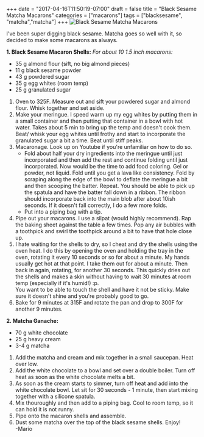 +++
date = "2017-04-16T11:50:19-07:00"
draft = false
title = "Black Sesame Matcha Macarons"
categories = ["macarons"]
tags = ["blacksesame", "matcha","matcha"]
+++
![Black Sesame Matcha Macarons](http://i.imgur.com/lHvyZfJ.jpg)

I've been super digging black sesame. Matcha goes so well with it, so decided to make some macarons as always.

**1. Black Sesame Macaron Shells:**  *For about 10 1.5 inch macarons:*  
- 35 g almond flour (sift, no big almond pieces)  
- 11 g black sesame powder
- 43 g powdered sugar    
- 35 g egg whites (room temp)  
- 25 g granulated sugar  

1. Oven to 325F. Measure out and sift your powdered sugar and almond flour. Whisk together and set aside.  
2. Make your meringue. I speed warm up my egg whites by putting them in a small container and then putting that container in a bowl with hot water. Takes about 5 min to bring up the temp and doesn't cook them.  
Beat/ whisk your egg whites until frothy and start to incorporate the granulated sugar a bit a time. Beat until stiff peaks.   
3. Macaronage. Look up on Youtube if you're unfamiliar on how to do so.   
    - Fold about half your dry ingredients into the meringue until just incorporated and then add the rest and continue folding until just incorporated. Now would be the time to add food coloring. Gel or powder, not liquid. Fold until you get a lava like consistency. Fold by scraping along the edge of the bowl to deflate the meringue a bit and then scooping the batter. Repeat. You should be able to pick up the spatula and have the batter fall down in a ribbon. The ribbon should incorporate back into the main blob after about 10ish seconds. If it doesn't fall correctly, I do a few more folds. 
    - Put into a piping bag with a tip.  
4. Pipe out your macarons. I use a silpat (would highly recommend). Rap the baking sheet against the table a few times.  Pop any air bubbles with a toothpick and swirl the toothpick around a bit to have that hole close up.     
5. I hate waiting for the shells to dry, so I cheat and dry the shells using the oven heat. I do this by opening the oven and holding the tray in the oven, rotating it every 10 seconds or so for about a minute. My hands usually get hot at that point. I take them out for about a minute. Then back in again, rotating, for another 30 seconds. This quickly dries out the shells and makes a skin without having to wait 30 minutes at room temp (especially if it's humid!) :p.   
You want to be able to touch the shell and have it not be sticky. Make sure it doesn't shine and you're probably good to go.   
6. Bake for 9 minutes at 315F and rotate the pan and drop to 300F for another 9 minutes.    

**2. Matcha Ganache:**

- 70 g white chocolate
- 25 g heavy cream
- 3-4 g matcha

1. Add the matcha and cream and mix together in a small saucepan. Heat over low.
2. Add the white chocolate to a bowl and set over a double boiler. Turn off heat as soon as the white chocolate melts a bit. 
3. As soon as the cream starts to simmer, turn off heat and add into the white chocolate bowl. Let sit for 30 seconds - 1 minute, then start mixing together with a silicone spatula.
4. Mix thouroughly and then add to a piping bag. Cool to room temp, so it can hold it is not runny.
5. Pipe onto the macaron shells and assemble. 
6. Dust some matcha over the top of the black sesame shells.
Enjoy!  
-Mario